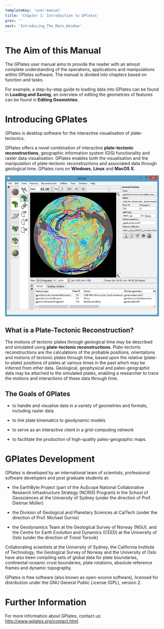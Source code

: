 ```yaml
---
templateKey: 'user-manual'
title: 'Chapter 1: Introduction to GPlates'
prev: ''
next: 'Introducing_The_Main_Window'
---
```


The Aim of this Manual
======================

The GPlates user manual aims to provide the reader with an almost complete understanding of the operations, applications and manipulations within GPlates software. The manual is divided into chapters based on function and tasks.

For example, a step-by-step guide to loading data into GPlates can be found in **Loading and Saving**; an overview of editing the geometries of features can be found in **Editing Geometries**.

Introducing GPlates
===================

GPlates is desktop software for the interactive visualisation of plate-tectonics.

GPlates offers a novel combination of interactive **plate-tectonic reconstructions**, geographic information system (GIS) functionality and raster data visualisation. GPlates enables both the visualisation and the manipulation of plate-tectonic reconstructions and associated data through geological time. GPlates runs on **Windows**, **Linux** and **MacOS X**.

![](./screenshots/MainWindow-Intro.png)

What is a Plate-Tectonic Reconstruction?
----------------------------------------

The motions of tectonic plates through geological time may be described and simulated using **plate-tectonic reconstructions**. Plate-tectonic reconstructions are the calculations of the probable positions, orientations and motions of tectonic plates through time, based upon the relative (plate-to-plate) positions of plates at various times in the past which may be inferred from other data. Geological, geophysical and paleo-geographic data may be attached to the simulated plates, enabling a researcher to trace the motions and interactions of these data through time.

The Goals of GPlates
--------------------

-   to handle and visualise data in a variety of geometries and formats, including raster data

-   to link plate kinematics to geodynamic models

-   to serve as an interactive client in a grid-computing network

-   to facilitate the production of high-quality paleo-geographic maps.

GPlates Development
===================

GPlates is developed by an international team of scientists, professional software developers and post graduate students at:

-   the EarthByte Project (part of the AuScope National Collaborative Research Infrastructure Strategy (NCRIS) Program) in the School of Geosciences at the University of Sydney (under the direction of Prof. Dietmar Müller)

-   the Division of Geological and Planetary Sciences at CalTech (under the direction of Prof. Michael Gurnis)

-   the Geodynamics Team at the Geological Survey of Norway (NGU), and the Centre for Earth Evolution and Dynamics (CEED) at the University of Oslo (under the direction of Trond Torsvik)

Collaborating scientists at the University of Sydney, the California Institute of Technology, the Geological Survey of Norway and the University of Oslo have also been compiling sets of global data for plate boundaries, continental-oceanic crust boundaries, plate rotations, absolute reference frames and dynamic topography.

GPlates is free software (also known as open-source software), licensed for distribution under the GNU General Public License (GPL), version 2.

Further Information
===================

For more information about GPlates, contact us: <http://www.gplates.org/contact.html>
